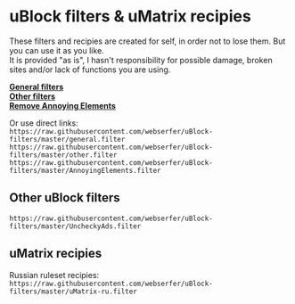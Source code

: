 # uBlock filters & uMatrix recipies

These filters and recipies are created for self, in order not to lose them. But you can use it as you like.<br>
It is provided "as is", I hasn't responsibility for possible damage, broken sites and/or lack of functions you are using.<br>

**[General filters](https://subscribe.adblockplus.org/?location=https://raw.githubusercontent.com/webserfer/uBlock-filters/master/general.filter&title=uBlock%20filters%20by%20[webserfer]%20–%20General)**<br>
**[Other filters](https://subscribe.adblockplus.org/?location=https://raw.githubusercontent.com/webserfer/uBlock-filters/master/other.filter&title=uBlock%20filters%20by%20[webserfer]%20–%20Other)**<br>
**[Remove Annoying Elements](https://subscribe.adblockplus.org/?location=https://raw.githubusercontent.com/webserfer/uBlock-filters/master/AnnoyingElements.filter&title=uBlock%20filters%20by%20[webserfer]%20–%20Annoying%20Elements)**<br>

Or use direct links:<br>
`https://raw.githubusercontent.com/webserfer/uBlock-filters/master/general.filter`<br>
`https://raw.githubusercontent.com/webserfer/uBlock-filters/master/other.filter`<br>
`https://raw.githubusercontent.com/webserfer/uBlock-filters/master/AnnoyingElements.filter`<br>

## Other uBlock filters

`https://raw.githubusercontent.com/webserfer/uBlock-filters/master/UncheckyAds.filter`<br>

## uMatrix recipies

Russian ruleset recipies:<br>
`https://raw.githubusercontent.com/webserfer/uBlock-filters/master/uMatrix-ru.filter`<br>
